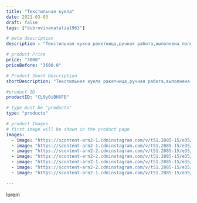 ```yaml
---
title: "Текстильная кукла"
date: 2021-03-03
draft: false
tags: ["dubrovinanatalia1963"]

# meta description
description : "Текстильная кукла ракетница,ручная работа,выполнена полностью из х/б тканей"

# product Price
price: "3000"
priceBefore: "3600.0"

# Product Short Description
shortDescription: "Текстильная кукла ракетница,ручная работа,выполнена полностью из х/б тканей"

#product ID
productID: "CL9y0iBHXFB"

# type must be "products"
type: "products"

# product Images
# first image will be shown in the product page
images:
  - image: "https://scontent-arn2-1.cdninstagram.com/v/t51.2885-15/e35/155806872_2942007996017284_8587324685769186285_n.jpg?se=7&tp=1&_nc_ht=scontent-arn2-1.cdninstagram.com&_nc_cat=104&_nc_ohc=0n0ixKE6fgkAX9CcerV&oh=7d4947822a6a2437a09f1f592c54a703&oe=606B95EB&ig_cache_key=MjUyMTM5NDg3NDY3NzE5NDQ0NA%3D%3D.2"
  - image: "https://scontent-arn2-1.cdninstagram.com/v/t51.2885-15/e35/156200606_2056404871168405_2088374323196615705_n.jpg?se=7&tp=1&_nc_ht=scontent-arn2-1.cdninstagram.com&_nc_cat=101&_nc_ohc=bzRF3vnvpy8AX9VzHZR&oh=b64423baa907850046383ceadddead37&oe=606A302F&ig_cache_key=MjUyMTM5NDg3NDY4NTU4MTg2OA%3D%3D.2"
  - image: "https://scontent-arn2-2.cdninstagram.com/v/t51.2885-15/e35/155529813_470480003991480_6899481118008990957_n.jpg?se=7&tp=1&_nc_ht=scontent-arn2-2.cdninstagram.com&_nc_cat=100&_nc_ohc=zFUVXCckJBAAX-WVJd-&oh=145cfa1713cf7da13ef1344dfc0b99e9&oe=606B707E&ig_cache_key=MjUyMTM5NDg3NDU1MTI2MjY4Mg%3D%3D.2"
  - image: "https://scontent-arn2-2.cdninstagram.com/v/t51.2885-15/e35/156115340_192487436006312_8040864342499952464_n.jpg?se=7&tp=1&_nc_ht=scontent-arn2-2.cdninstagram.com&_nc_cat=108&_nc_ohc=W5VgwmO_iycAX9i-v9Y&oh=43c02d24ef8032647395cb0ccc98d91a&oe=606B4D3E&ig_cache_key=MjUyMTM5NDg3NDU2ODA1Mzk5Nw%3D%3D.2"
  - image: "https://scontent-arn2-1.cdninstagram.com/v/t51.2885-15/e35/155982457_134258841925809_3321756648283020142_n.jpg?se=7&tp=1&_nc_ht=scontent-arn2-1.cdninstagram.com&_nc_cat=109&_nc_ohc=kK_F8OEFMhkAX-K35Fq&oh=7129dd64dd72f268c82c8b5a8cfec664&oe=606AC465&ig_cache_key=MjUyMTM5NDg3NDU3NjQ0MTk2Mw%3D%3D.2"
  - image: "https://scontent-arn2-2.cdninstagram.com/v/t51.2885-15/e35/155864823_1348715418818144_9209508272449576532_n.jpg?se=7&tp=1&_nc_ht=scontent-arn2-2.cdninstagram.com&_nc_cat=108&_nc_ohc=0jXMedMZDKsAX-P-Mxr&oh=6fe4f02c319b9d221c7548f7cbf41f09&oe=606D6491&ig_cache_key=MjUyMTM5NDg3NDU4NDgyMjYzNg%3D%3D.2"
  - image: "https://scontent-arn2-1.cdninstagram.com/v/t51.2885-15/e35/155885837_1883993028438794_4426439256252622537_n.jpg?se=7&tp=1&_nc_ht=scontent-arn2-1.cdninstagram.com&_nc_cat=102&_nc_ohc=Tjr8AUIzVS8AX87iqz6&oh=0d4f1b3f53e756ffadf470b2b936d768&oe=606BA680&ig_cache_key=MjUyMTM5NDg3NDY5MzkyNTU3NA%3D%3D.2"

---
```

lorem
